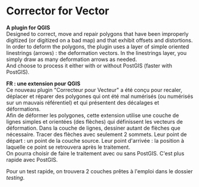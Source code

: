 # Corrector for Vector
**A plugin for QGIS**  
Designed to correct, move and repair polygons that have been improperly digitized (or digitized on a bad map) and that exhibit offsets and distortions.  
In order to deform the polygons, the plugin uses a layer of simple oriented linestrings (arrows) : the deformation vectors. In the linestrings layer, you simply draw as many deformation arrows as needed.  
And choose to process it either with or without PostGIS (faster with PostGIS).

**FR : une extension pour QGIS**  
Ce nouveau plugin "Correcteur pour Vecteur" a été conçu pour recaler, déplacer et réparer des polygones qui ont été mal numérisés (ou numérisés sur un mauvais référentiel) et qui présentent des décalages et déformations.  
Afin de déformer les polygones, cette extension utilise une couche de lignes simples et orientées (des flèches) qui définissent les vecteurs de déformation. Dans la couche de lignes, dessiner autant de flèches que nécessaire. Tracer des flèches avec seulement 2 sommets. Leur point de départ : un point de la couche source. Leur point d'arrivée : la position à laquelle ce point se retrouvera après le traitement.  
On pourra choisir de faire le traitement avec ou sans PostGIS. C'est plus rapide avec PostGIS.

Pour un test rapide, on trouvera 2 couches prêtes à l'emploi dans le dossier *testing*.
